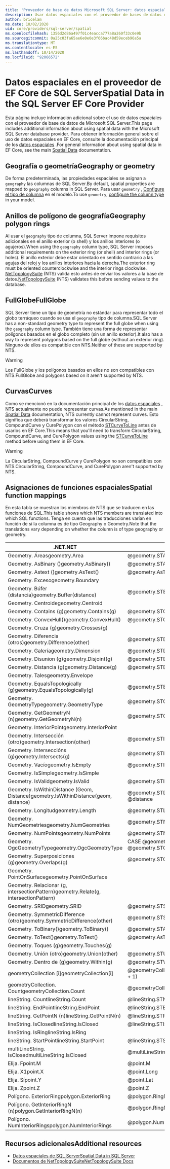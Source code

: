 ```yaml
---
title: 'Proveedor de base de datos Microsoft SQL Server: datos espaciales-EF Core'
description: Usar datos espaciales con el proveedor de bases de datos de Microsoft SQL Server de Entity Framework Core
author: bricelam
ms.date: 10/02/2020
uid: core/providers/sql-server/spatial
ms.openlocfilehash: 1356d2d86a497f01c4eacca777a8a260f33c0e9b
ms.sourcegitcommit: 0a25c03fa65ae6e0e0e3f66bac48d59eceb96a5a
ms.translationtype: MT
ms.contentlocale: es-ES
ms.lasthandoff: 10/14/2020
ms.locfileid: "92066572"
---
```

# <a name="spatial-data-in-the-sql-server-ef-core-provider"></a><span data-ttu-id="12976-103">Datos espaciales en el proveedor de EF Core de SQL Server</span><span class="sxs-lookup"><span data-stu-id="12976-103">Spatial Data in the SQL Server EF Core Provider</span></span>

<span data-ttu-id="12976-104">Esta página incluye información adicional sobre el uso de datos espaciales con el proveedor de base de datos de Microsoft SQL Server.</span><span class="sxs-lookup"><span data-stu-id="12976-104">This page includes additional information about using spatial data with the Microsoft SQL Server database provider.</span></span> <span data-ttu-id="12976-105">Para obtener información general sobre el uso de datos espaciales en EF Core, consulte la documentación principal de los [datos espaciales](xref:core/modeling/spatial) .</span><span class="sxs-lookup"><span data-stu-id="12976-105">For general information about using spatial data in EF Core, see the main [Spatial Data](xref:core/modeling/spatial) documentation.</span></span>

## <a name="geography-or-geometry"></a><span data-ttu-id="12976-106">Geografía o geometría</span><span class="sxs-lookup"><span data-stu-id="12976-106">Geography or geometry</span></span>

<span data-ttu-id="12976-107">De forma predeterminada, las propiedades espaciales se asignan a `geography` las columnas de SQL Server.</span><span class="sxs-lookup"><span data-stu-id="12976-107">By default, spatial properties are mapped to `geography` columns in SQL Server.</span></span> <span data-ttu-id="12976-108">Para usar `geometry` , [Configure el tipo de columna](xref:core/modeling/entity-properties#column-data-types) en el modelo.</span><span class="sxs-lookup"><span data-stu-id="12976-108">To use `geometry`, [configure the column type](xref:core/modeling/entity-properties#column-data-types) in your model.</span></span>

## <a name="geography-polygon-rings"></a><span data-ttu-id="12976-109">Anillos de polígono de geografía</span><span class="sxs-lookup"><span data-stu-id="12976-109">Geography polygon rings</span></span>

<span data-ttu-id="12976-110">Al usar el `geography` tipo de columna, SQL Server impone requisitos adicionales en el anillo exterior (o shell) y los anillos interiores (o agujeros).</span><span class="sxs-lookup"><span data-stu-id="12976-110">When using the `geography` column type, SQL Server imposes additional requirements on the exterior ring (or shell) and interior rings (or holes).</span></span> <span data-ttu-id="12976-111">El anillo exterior debe estar orientado en sentido contrario a las agujas del reloj y los anillos interiores hacia la derecha.</span><span class="sxs-lookup"><span data-stu-id="12976-111">The exterior ring must be oriented counterclockwise and the interior rings clockwise.</span></span> <span data-ttu-id="12976-112">[NetTopologySuite](https://nettopologysuite.github.io/NetTopologySuite/) (NTS) valida esto antes de enviar los valores a la base de datos.</span><span class="sxs-lookup"><span data-stu-id="12976-112">[NetTopologySuite](https://nettopologysuite.github.io/NetTopologySuite/) (NTS) validates this before sending values to the database.</span></span>

## <a name="fullglobe"></a><span data-ttu-id="12976-113">FullGlobe</span><span class="sxs-lookup"><span data-stu-id="12976-113">FullGlobe</span></span>

<span data-ttu-id="12976-114">SQL Server tiene un tipo de geometría no estándar para representar todo el globo terráqueo cuando se usa el `geography` tipo de columna.</span><span class="sxs-lookup"><span data-stu-id="12976-114">SQL Server has a non-standard geometry type to represent the full globe when using the `geography` column type.</span></span> <span data-ttu-id="12976-115">También tiene una forma de representar polígonos basados en el globo completo (sin un anillo exterior).</span><span class="sxs-lookup"><span data-stu-id="12976-115">It also has a way to represent polygons based on the full globe (without an exterior ring).</span></span> <span data-ttu-id="12976-116">Ninguno de ellos es compatible con NTS.</span><span class="sxs-lookup"><span data-stu-id="12976-116">Neither of these are supported by NTS.</span></span>

> [!WARNING]
> <span data-ttu-id="12976-117">Los FullGlobe y los polígonos basados en ellos no son compatibles con NTS.</span><span class="sxs-lookup"><span data-stu-id="12976-117">FullGlobe and polygons based on it aren't supported by NTS.</span></span>

## <a name="curves"></a><span data-ttu-id="12976-118">Curvas</span><span class="sxs-lookup"><span data-stu-id="12976-118">Curves</span></span>

<span data-ttu-id="12976-119">Como se mencionó en la documentación principal de los [datos espaciales](xref:core/modeling/spatial) , NTS actualmente no puede representar curvas.</span><span class="sxs-lookup"><span data-stu-id="12976-119">As mentioned in the main [Spatial Data](xref:core/modeling/spatial) documentation, NTS currently cannot represent curves.</span></span> <span data-ttu-id="12976-120">Esto significa que deberá transformar los valores CircularString, CompoundCurve y CurePolygon con el método [STCurveToLine](/sql/t-sql/spatial-geography/stcurvetoline-geography-data-type) antes de usarlos en EF Core.</span><span class="sxs-lookup"><span data-stu-id="12976-120">This means that you'll need to transform CircularString, CompoundCurve, and CurePolygon values using the [STCurveToLine](/sql/t-sql/spatial-geography/stcurvetoline-geography-data-type) method before using them in EF Core.</span></span>

> [!WARNING]
> <span data-ttu-id="12976-121">La CircularString, CompoundCurve y CurePolygon no son compatibles con NTS.</span><span class="sxs-lookup"><span data-stu-id="12976-121">CircularString, CompoundCurve, and CurePolygon aren't supported by NTS.</span></span>

## <a name="spatial-function-mappings"></a><span data-ttu-id="12976-122">Asignaciones de funciones espaciales</span><span class="sxs-lookup"><span data-stu-id="12976-122">Spatial function mappings</span></span>

<span data-ttu-id="12976-123">En esta tabla se muestran los miembros de NTS que se traducen en las funciones de SQL.</span><span class="sxs-lookup"><span data-stu-id="12976-123">This table shows which NTS members are translated into which SQL functions.</span></span> <span data-ttu-id="12976-124">Tenga en cuenta que las traducciones varían en función de si la columna es de tipo Geography o Geometry.</span><span class="sxs-lookup"><span data-stu-id="12976-124">Note that the translations vary depending on whether the column is of type geography or geometry.</span></span>

<span data-ttu-id="12976-125">.NET</span><span class="sxs-lookup"><span data-stu-id="12976-125">.NET</span></span>                                      | <span data-ttu-id="12976-126">SQL (Geografía)</span><span class="sxs-lookup"><span data-stu-id="12976-126">SQL (geography)</span></span>                                              | <span data-ttu-id="12976-127">SQL (geometría)</span><span class="sxs-lookup"><span data-stu-id="12976-127">SQL (geometry)</span></span>
----------------------------------------- | ------------------------------------------------------------ | --------------
<span data-ttu-id="12976-128">Geometry. Áreas</span><span class="sxs-lookup"><span data-stu-id="12976-128">geometry.Area</span></span>                             | <span data-ttu-id="12976-129">@geometry.STArea()</span><span class="sxs-lookup"><span data-stu-id="12976-129">@geometry.STArea()</span></span>                                           | <span data-ttu-id="12976-130">@geometry.STArea()</span><span class="sxs-lookup"><span data-stu-id="12976-130">@geometry.STArea()</span></span>
<span data-ttu-id="12976-131">Geometry. AsBinary ()</span><span class="sxs-lookup"><span data-stu-id="12976-131">geometry.AsBinary()</span></span>                       | <span data-ttu-id="12976-132">@geometry.STAsBinary()</span><span class="sxs-lookup"><span data-stu-id="12976-132">@geometry.STAsBinary()</span></span>                                       | <span data-ttu-id="12976-133">@geometry.STAsBinary()</span><span class="sxs-lookup"><span data-stu-id="12976-133">@geometry.STAsBinary()</span></span>
<span data-ttu-id="12976-134">Geometry. Astext ()</span><span class="sxs-lookup"><span data-stu-id="12976-134">geometry.AsText()</span></span>                         | <span data-ttu-id="12976-135">@geometry.AsTextZM()</span><span class="sxs-lookup"><span data-stu-id="12976-135">@geometry.AsTextZM()</span></span>                                         | <span data-ttu-id="12976-136">@geometry.AsTextZM()</span><span class="sxs-lookup"><span data-stu-id="12976-136">@geometry.AsTextZM()</span></span>
<span data-ttu-id="12976-137">Geometry. Exceso</span><span class="sxs-lookup"><span data-stu-id="12976-137">geometry.Boundary</span></span>                         |                                                              | <span data-ttu-id="12976-138">@geometry.STBoundary()</span><span class="sxs-lookup"><span data-stu-id="12976-138">@geometry.STBoundary()</span></span>
<span data-ttu-id="12976-139">Geometry. Búfer (distancia)</span><span class="sxs-lookup"><span data-stu-id="12976-139">geometry.Buffer(distance)</span></span>                 | <span data-ttu-id="12976-140">@geometry.STBuffer(@distance)</span><span class="sxs-lookup"><span data-stu-id="12976-140">@geometry.STBuffer(@distance)</span></span>                                | <span data-ttu-id="12976-141">@geometry.STBuffer(@distance)</span><span class="sxs-lookup"><span data-stu-id="12976-141">@geometry.STBuffer(@distance)</span></span>
<span data-ttu-id="12976-142">Geometry. Centroide</span><span class="sxs-lookup"><span data-stu-id="12976-142">geometry.Centroid</span></span>                         |                                                              | <span data-ttu-id="12976-143">@geometry.STCentroid()</span><span class="sxs-lookup"><span data-stu-id="12976-143">@geometry.STCentroid()</span></span>
<span data-ttu-id="12976-144">Geometry. Contains (g)</span><span class="sxs-lookup"><span data-stu-id="12976-144">geometry.Contains(g)</span></span>                      | <span data-ttu-id="12976-145">@geometry.STContains(@g)</span><span class="sxs-lookup"><span data-stu-id="12976-145">@geometry.STContains(@g)</span></span>                                     | <span data-ttu-id="12976-146">@geometry.STContains(@g)</span><span class="sxs-lookup"><span data-stu-id="12976-146">@geometry.STContains(@g)</span></span>
<span data-ttu-id="12976-147">Geometry. ConvexHull()</span><span class="sxs-lookup"><span data-stu-id="12976-147">geometry.ConvexHull()</span></span>                     | <span data-ttu-id="12976-148">@geometry.STConvexHull()</span><span class="sxs-lookup"><span data-stu-id="12976-148">@geometry.STConvexHull()</span></span>                                     | <span data-ttu-id="12976-149">@geometry.STConvexHull()</span><span class="sxs-lookup"><span data-stu-id="12976-149">@geometry.STConvexHull()</span></span>
<span data-ttu-id="12976-150">Geometry. Cruza (g)</span><span class="sxs-lookup"><span data-stu-id="12976-150">geometry.Crosses(g)</span></span>                       |                                                              | <span data-ttu-id="12976-151">@geometry.STCrosses(@g)</span><span class="sxs-lookup"><span data-stu-id="12976-151">@geometry.STCrosses(@g)</span></span>
<span data-ttu-id="12976-152">Geometry. Diferencia (otros)</span><span class="sxs-lookup"><span data-stu-id="12976-152">geometry.Difference(other)</span></span>                | <span data-ttu-id="12976-153">@geometry.STDifference(@other)</span><span class="sxs-lookup"><span data-stu-id="12976-153">@geometry.STDifference(@other)</span></span>                               | <span data-ttu-id="12976-154">@geometry.STDifference(@other)</span><span class="sxs-lookup"><span data-stu-id="12976-154">@geometry.STDifference(@other)</span></span>
<span data-ttu-id="12976-155">Geometry. Galería</span><span class="sxs-lookup"><span data-stu-id="12976-155">geometry.Dimension</span></span>                        | <span data-ttu-id="12976-156">@geometry.STDimension()</span><span class="sxs-lookup"><span data-stu-id="12976-156">@geometry.STDimension()</span></span>                                      | <span data-ttu-id="12976-157">@geometry.STDimension()</span><span class="sxs-lookup"><span data-stu-id="12976-157">@geometry.STDimension()</span></span>
<span data-ttu-id="12976-158">Geometry. Disunion (g)</span><span class="sxs-lookup"><span data-stu-id="12976-158">geometry.Disjoint(g)</span></span>                      | <span data-ttu-id="12976-159">@geometry.STDisjoint(@g)</span><span class="sxs-lookup"><span data-stu-id="12976-159">@geometry.STDisjoint(@g)</span></span>                                     | <span data-ttu-id="12976-160">@geometry.STDisjoint(@g)</span><span class="sxs-lookup"><span data-stu-id="12976-160">@geometry.STDisjoint(@g)</span></span>
<span data-ttu-id="12976-161">Geometry. Distancia (g)</span><span class="sxs-lookup"><span data-stu-id="12976-161">geometry.Distance(g)</span></span>                      | <span data-ttu-id="12976-162">@geometry.STDistance(@g)</span><span class="sxs-lookup"><span data-stu-id="12976-162">@geometry.STDistance(@g)</span></span>                                     | <span data-ttu-id="12976-163">@geometry.STDistance(@g)</span><span class="sxs-lookup"><span data-stu-id="12976-163">@geometry.STDistance(@g)</span></span>
<span data-ttu-id="12976-164">Geometry. Tales</span><span class="sxs-lookup"><span data-stu-id="12976-164">geometry.Envelope</span></span>                         |                                                              | <span data-ttu-id="12976-165">@geometry.STEnvelope()</span><span class="sxs-lookup"><span data-stu-id="12976-165">@geometry.STEnvelope()</span></span>
<span data-ttu-id="12976-166">Geometry. EqualsTopologically (g)</span><span class="sxs-lookup"><span data-stu-id="12976-166">geometry.EqualsTopologically(g)</span></span>           | <span data-ttu-id="12976-167">@geometry.STEquals(@g)</span><span class="sxs-lookup"><span data-stu-id="12976-167">@geometry.STEquals(@g)</span></span>                                       | <span data-ttu-id="12976-168">@geometry.STEquals(@g)</span><span class="sxs-lookup"><span data-stu-id="12976-168">@geometry.STEquals(@g)</span></span>
<span data-ttu-id="12976-169">Geometry. GeometryType</span><span class="sxs-lookup"><span data-stu-id="12976-169">geometry.GeometryType</span></span>                     | <span data-ttu-id="12976-170">@geometry.STGeometryType()</span><span class="sxs-lookup"><span data-stu-id="12976-170">@geometry.STGeometryType()</span></span>                                   | <span data-ttu-id="12976-171">@geometry.STGeometryType()</span><span class="sxs-lookup"><span data-stu-id="12976-171">@geometry.STGeometryType()</span></span>
<span data-ttu-id="12976-172">Geometry. GetGeometryN (n)</span><span class="sxs-lookup"><span data-stu-id="12976-172">geometry.GetGeometryN(n)</span></span>                  | <span data-ttu-id="12976-173">@geometry.STGeometryN( @n + 1)</span><span class="sxs-lookup"><span data-stu-id="12976-173">@geometry.STGeometryN(@n + 1)</span></span>                                | <span data-ttu-id="12976-174">@geometry.STGeometryN( @n + 1)</span><span class="sxs-lookup"><span data-stu-id="12976-174">@geometry.STGeometryN(@n + 1)</span></span>
<span data-ttu-id="12976-175">Geometry. InteriorPoint</span><span class="sxs-lookup"><span data-stu-id="12976-175">geometry.InteriorPoint</span></span>                    |                                                              | <span data-ttu-id="12976-176">@geometry.STPointOnSurface()</span><span class="sxs-lookup"><span data-stu-id="12976-176">@geometry.STPointOnSurface()</span></span>
<span data-ttu-id="12976-177">Geometry. Intersección (otro)</span><span class="sxs-lookup"><span data-stu-id="12976-177">geometry.Intersection(other)</span></span>              | <span data-ttu-id="12976-178">@geometry.STIntersection(@other)</span><span class="sxs-lookup"><span data-stu-id="12976-178">@geometry.STIntersection(@other)</span></span>                             | <span data-ttu-id="12976-179">@geometry.STIntersection(@other)</span><span class="sxs-lookup"><span data-stu-id="12976-179">@geometry.STIntersection(@other)</span></span>
<span data-ttu-id="12976-180">Geometry. Interseccións (g)</span><span class="sxs-lookup"><span data-stu-id="12976-180">geometry.Intersects(g)</span></span>                    | <span data-ttu-id="12976-181">@geometry.STIntersects(@g)</span><span class="sxs-lookup"><span data-stu-id="12976-181">@geometry.STIntersects(@g)</span></span>                                   | <span data-ttu-id="12976-182">@geometry.STIntersects(@g)</span><span class="sxs-lookup"><span data-stu-id="12976-182">@geometry.STIntersects(@g)</span></span>
<span data-ttu-id="12976-183">Geometry. Vacío</span><span class="sxs-lookup"><span data-stu-id="12976-183">geometry.IsEmpty</span></span>                          | <span data-ttu-id="12976-184">@geometry.STIsEmpty()</span><span class="sxs-lookup"><span data-stu-id="12976-184">@geometry.STIsEmpty()</span></span>                                        | <span data-ttu-id="12976-185">@geometry.STIsEmpty()</span><span class="sxs-lookup"><span data-stu-id="12976-185">@geometry.STIsEmpty()</span></span>
<span data-ttu-id="12976-186">Geometry. IsSimple</span><span class="sxs-lookup"><span data-stu-id="12976-186">geometry.IsSimple</span></span>                         |                                                              | <span data-ttu-id="12976-187">@geometry.STIsSimple()</span><span class="sxs-lookup"><span data-stu-id="12976-187">@geometry.STIsSimple()</span></span>
<span data-ttu-id="12976-188">Geometry. IsValid</span><span class="sxs-lookup"><span data-stu-id="12976-188">geometry.IsValid</span></span>                          | <span data-ttu-id="12976-189">@geometry.STIsValid()</span><span class="sxs-lookup"><span data-stu-id="12976-189">@geometry.STIsValid()</span></span>                                        | <span data-ttu-id="12976-190">@geometry.STIsValid()</span><span class="sxs-lookup"><span data-stu-id="12976-190">@geometry.STIsValid()</span></span>
<span data-ttu-id="12976-191">Geometry. IsWithinDistance (Geom, Distance)</span><span class="sxs-lookup"><span data-stu-id="12976-191">geometry.IsWithinDistance(geom, distance)</span></span> | <span data-ttu-id="12976-192">@geometry.STDistance( @geom ) <= @distance</span><span class="sxs-lookup"><span data-stu-id="12976-192">@geometry.STDistance(@geom) <= @distance</span></span>                     | <span data-ttu-id="12976-193">@geometry.STDistance( @geom ) <= @distance</span><span class="sxs-lookup"><span data-stu-id="12976-193">@geometry.STDistance(@geom) <= @distance</span></span>
<span data-ttu-id="12976-194">Geometry. Longitud</span><span class="sxs-lookup"><span data-stu-id="12976-194">geometry.Length</span></span>                           | <span data-ttu-id="12976-195">@geometry.STLength()</span><span class="sxs-lookup"><span data-stu-id="12976-195">@geometry.STLength()</span></span>                                         | <span data-ttu-id="12976-196">@geometry.STLength()</span><span class="sxs-lookup"><span data-stu-id="12976-196">@geometry.STLength()</span></span>
<span data-ttu-id="12976-197">Geometry. NumGeometries</span><span class="sxs-lookup"><span data-stu-id="12976-197">geometry.NumGeometries</span></span>                    | <span data-ttu-id="12976-198">@geometry.STNumGeometries()</span><span class="sxs-lookup"><span data-stu-id="12976-198">@geometry.STNumGeometries()</span></span>                                  | <span data-ttu-id="12976-199">@geometry.STNumGeometries()</span><span class="sxs-lookup"><span data-stu-id="12976-199">@geometry.STNumGeometries()</span></span>
<span data-ttu-id="12976-200">Geometry. NumPoints</span><span class="sxs-lookup"><span data-stu-id="12976-200">geometry.NumPoints</span></span>                        | <span data-ttu-id="12976-201">@geometry.STNumPoints()</span><span class="sxs-lookup"><span data-stu-id="12976-201">@geometry.STNumPoints()</span></span>                                      | <span data-ttu-id="12976-202">@geometry.STNumPoints()</span><span class="sxs-lookup"><span data-stu-id="12976-202">@geometry.STNumPoints()</span></span>
<span data-ttu-id="12976-203">Geometry. OgcGeometryType</span><span class="sxs-lookup"><span data-stu-id="12976-203">geometry.OgcGeometryType</span></span>                  | <span data-ttu-id="12976-204">CASE @geometry.STGeometryType () cuando N'Point ' then 1... EXTREMO</span><span class="sxs-lookup"><span data-stu-id="12976-204">CASE @geometry.STGeometryType() WHEN N'Point' THEN 1 ... END</span></span> | <span data-ttu-id="12976-205">CASE @geometry.STGeometryType () cuando N'Point ' then 1... EXTREMO</span><span class="sxs-lookup"><span data-stu-id="12976-205">CASE @geometry.STGeometryType() WHEN N'Point' THEN 1 ... END</span></span>
<span data-ttu-id="12976-206">Geometry. Superposiciones (g)</span><span class="sxs-lookup"><span data-stu-id="12976-206">geometry.Overlaps(g)</span></span>                      | <span data-ttu-id="12976-207">@geometry.STOverlaps(@g)</span><span class="sxs-lookup"><span data-stu-id="12976-207">@geometry.STOverlaps(@g)</span></span>                                     | <span data-ttu-id="12976-208">@geometry.STOverlaps(@g)</span><span class="sxs-lookup"><span data-stu-id="12976-208">@geometry.STOverlaps(@g)</span></span>
<span data-ttu-id="12976-209">Geometry. PointOnSurface</span><span class="sxs-lookup"><span data-stu-id="12976-209">geometry.PointOnSurface</span></span>                   |                                                              | <span data-ttu-id="12976-210">@geometry.STPointOnSurface()</span><span class="sxs-lookup"><span data-stu-id="12976-210">@geometry.STPointOnSurface()</span></span>
<span data-ttu-id="12976-211">Geometry. Relacionar (g, intersectionPattern)</span><span class="sxs-lookup"><span data-stu-id="12976-211">geometry.Relate(g, intersectionPattern)</span></span>   |                                                              | <span data-ttu-id="12976-212">@geometry.STRelate(@g, @intersectionPattern)</span><span class="sxs-lookup"><span data-stu-id="12976-212">@geometry.STRelate(@g, @intersectionPattern)</span></span>
<span data-ttu-id="12976-213">Geometry. SRID</span><span class="sxs-lookup"><span data-stu-id="12976-213">geometry.SRID</span></span>                             | @geometry.STSrid                                             | @geometry.STSrid
<span data-ttu-id="12976-214">Geometry. SymmetricDifference (otro)</span><span class="sxs-lookup"><span data-stu-id="12976-214">geometry.SymmetricDifference(other)</span></span>       | <span data-ttu-id="12976-215">@geometry.STSymDifference(@other)</span><span class="sxs-lookup"><span data-stu-id="12976-215">@geometry.STSymDifference(@other)</span></span>                            | <span data-ttu-id="12976-216">@geometry.STSymDifference(@other)</span><span class="sxs-lookup"><span data-stu-id="12976-216">@geometry.STSymDifference(@other)</span></span>
<span data-ttu-id="12976-217">Geometry. ToBinary()</span><span class="sxs-lookup"><span data-stu-id="12976-217">geometry.ToBinary()</span></span>                       | <span data-ttu-id="12976-218">@geometry.STAsBinary()</span><span class="sxs-lookup"><span data-stu-id="12976-218">@geometry.STAsBinary()</span></span>                                       | <span data-ttu-id="12976-219">@geometry.STAsBinary()</span><span class="sxs-lookup"><span data-stu-id="12976-219">@geometry.STAsBinary()</span></span>
<span data-ttu-id="12976-220">Geometry. ToText()</span><span class="sxs-lookup"><span data-stu-id="12976-220">geometry.ToText()</span></span>                         | <span data-ttu-id="12976-221">@geometry.AsTextZM()</span><span class="sxs-lookup"><span data-stu-id="12976-221">@geometry.AsTextZM()</span></span>                                         | <span data-ttu-id="12976-222">@geometry.AsTextZM()</span><span class="sxs-lookup"><span data-stu-id="12976-222">@geometry.AsTextZM()</span></span>
<span data-ttu-id="12976-223">Geometry. Toques (g)</span><span class="sxs-lookup"><span data-stu-id="12976-223">geometry.Touches(g)</span></span>                       |                                                              | <span data-ttu-id="12976-224">@geometry.STTouches(@g)</span><span class="sxs-lookup"><span data-stu-id="12976-224">@geometry.STTouches(@g)</span></span>
<span data-ttu-id="12976-225">Geometry. Unión (otro)</span><span class="sxs-lookup"><span data-stu-id="12976-225">geometry.Union(other)</span></span>                     | <span data-ttu-id="12976-226">@geometry.STUnion(@other)</span><span class="sxs-lookup"><span data-stu-id="12976-226">@geometry.STUnion(@other)</span></span>                                    | <span data-ttu-id="12976-227">@geometry.STUnion(@other)</span><span class="sxs-lookup"><span data-stu-id="12976-227">@geometry.STUnion(@other)</span></span>
<span data-ttu-id="12976-228">Geometry. Dentro de (g)</span><span class="sxs-lookup"><span data-stu-id="12976-228">geometry.Within(g)</span></span>                        | <span data-ttu-id="12976-229">@geometry.STWithin(@g)</span><span class="sxs-lookup"><span data-stu-id="12976-229">@geometry.STWithin(@g)</span></span>                                       | <span data-ttu-id="12976-230">@geometry.STWithin(@g)</span><span class="sxs-lookup"><span data-stu-id="12976-230">@geometry.STWithin(@g)</span></span>
<span data-ttu-id="12976-231">geometryCollection [i]</span><span class="sxs-lookup"><span data-stu-id="12976-231">geometryCollection[i]</span></span>                     | <span data-ttu-id="12976-232">@geometryCollection.STGeometryN( @i + 1)</span><span class="sxs-lookup"><span data-stu-id="12976-232">@geometryCollection.STGeometryN(@i + 1)</span></span>                      | <span data-ttu-id="12976-233">@geometryCollection.STGeometryN( @i + 1)</span><span class="sxs-lookup"><span data-stu-id="12976-233">@geometryCollection.STGeometryN(@i + 1)</span></span>
<span data-ttu-id="12976-234">geometryCollection. Count</span><span class="sxs-lookup"><span data-stu-id="12976-234">geometryCollection.Count</span></span>                  | <span data-ttu-id="12976-235">@geometryCollection.STNumGeometries()</span><span class="sxs-lookup"><span data-stu-id="12976-235">@geometryCollection.STNumGeometries()</span></span>                        | <span data-ttu-id="12976-236">@geometryCollection.STNumGeometries()</span><span class="sxs-lookup"><span data-stu-id="12976-236">@geometryCollection.STNumGeometries()</span></span>
<span data-ttu-id="12976-237">lineString. Count</span><span class="sxs-lookup"><span data-stu-id="12976-237">lineString.Count</span></span>                          | <span data-ttu-id="12976-238">@lineString.STNumPoints()</span><span class="sxs-lookup"><span data-stu-id="12976-238">@lineString.STNumPoints()</span></span>                                    | <span data-ttu-id="12976-239">@lineString.STNumPoints()</span><span class="sxs-lookup"><span data-stu-id="12976-239">@lineString.STNumPoints()</span></span>
<span data-ttu-id="12976-240">lineString. EndPoint</span><span class="sxs-lookup"><span data-stu-id="12976-240">lineString.EndPoint</span></span>                       | <span data-ttu-id="12976-241">@lineString.STEndPoint()</span><span class="sxs-lookup"><span data-stu-id="12976-241">@lineString.STEndPoint()</span></span>                                     | <span data-ttu-id="12976-242">@lineString.STEndPoint()</span><span class="sxs-lookup"><span data-stu-id="12976-242">@lineString.STEndPoint()</span></span>
<span data-ttu-id="12976-243">lineString. GetPointN (n)</span><span class="sxs-lookup"><span data-stu-id="12976-243">lineString.GetPointN(n)</span></span>                   | <span data-ttu-id="12976-244">@lineString.STPointN( @n + 1)</span><span class="sxs-lookup"><span data-stu-id="12976-244">@lineString.STPointN(@n + 1)</span></span>                                 | <span data-ttu-id="12976-245">@lineString.STPointN( @n + 1)</span><span class="sxs-lookup"><span data-stu-id="12976-245">@lineString.STPointN(@n + 1)</span></span>
<span data-ttu-id="12976-246">lineString. IsClosed</span><span class="sxs-lookup"><span data-stu-id="12976-246">lineString.IsClosed</span></span>                       | <span data-ttu-id="12976-247">@lineString.STIsClosed()</span><span class="sxs-lookup"><span data-stu-id="12976-247">@lineString.STIsClosed()</span></span>                                     | <span data-ttu-id="12976-248">@lineString.STIsClosed()</span><span class="sxs-lookup"><span data-stu-id="12976-248">@lineString.STIsClosed()</span></span>
<span data-ttu-id="12976-249">lineString. IsRing</span><span class="sxs-lookup"><span data-stu-id="12976-249">lineString.IsRing</span></span>                         |                                                              | <span data-ttu-id="12976-250">@lineString.IsRing()</span><span class="sxs-lookup"><span data-stu-id="12976-250">@lineString.IsRing()</span></span>
<span data-ttu-id="12976-251">lineString. StartPoint</span><span class="sxs-lookup"><span data-stu-id="12976-251">lineString.StartPoint</span></span>                     | <span data-ttu-id="12976-252">@lineString.STStartPoint()</span><span class="sxs-lookup"><span data-stu-id="12976-252">@lineString.STStartPoint()</span></span>                                   | <span data-ttu-id="12976-253">@lineString.STStartPoint()</span><span class="sxs-lookup"><span data-stu-id="12976-253">@lineString.STStartPoint()</span></span>
<span data-ttu-id="12976-254">multiLineString. IsClosed</span><span class="sxs-lookup"><span data-stu-id="12976-254">multiLineString.IsClosed</span></span>                  | <span data-ttu-id="12976-255">@multiLineString.STIsClosed()</span><span class="sxs-lookup"><span data-stu-id="12976-255">@multiLineString.STIsClosed()</span></span>                                | <span data-ttu-id="12976-256">@multiLineString.STIsClosed()</span><span class="sxs-lookup"><span data-stu-id="12976-256">@multiLineString.STIsClosed()</span></span>
<span data-ttu-id="12976-257">Elija. F</span><span class="sxs-lookup"><span data-stu-id="12976-257">point.M</span></span>                                   | @point.M                                                     | @point.M
<span data-ttu-id="12976-258">Elija. X1</span><span class="sxs-lookup"><span data-stu-id="12976-258">point.X</span></span>                                   | @point.Long                                                  | @point.STX
<span data-ttu-id="12976-259">Elija. Sí</span><span class="sxs-lookup"><span data-stu-id="12976-259">point.Y</span></span>                                   | @point.Lat                                                   | @point.STY
<span data-ttu-id="12976-260">Elija. Z</span><span class="sxs-lookup"><span data-stu-id="12976-260">point.Z</span></span>                                   | @point.Z                                                     | @point.Z
<span data-ttu-id="12976-261">Polígono. ExteriorRing</span><span class="sxs-lookup"><span data-stu-id="12976-261">polygon.ExteriorRing</span></span>                      | <span data-ttu-id="12976-262">@polygon.RingNdimensional</span><span class="sxs-lookup"><span data-stu-id="12976-262">@polygon.RingN(1)</span></span>                                            | <span data-ttu-id="12976-263">@polygon.STExteriorRing()</span><span class="sxs-lookup"><span data-stu-id="12976-263">@polygon.STExteriorRing()</span></span>
<span data-ttu-id="12976-264">Polígono. GetInteriorRingN (n)</span><span class="sxs-lookup"><span data-stu-id="12976-264">polygon.GetInteriorRingN(n)</span></span>               | <span data-ttu-id="12976-265">@polygon.RingN( @n + 2)</span><span class="sxs-lookup"><span data-stu-id="12976-265">@polygon.RingN(@n + 2)</span></span>                                       | <span data-ttu-id="12976-266">@polygon.STInteriorRingN( @n + 1)</span><span class="sxs-lookup"><span data-stu-id="12976-266">@polygon.STInteriorRingN(@n + 1)</span></span>
<span data-ttu-id="12976-267">Polígono. NumInteriorRings</span><span class="sxs-lookup"><span data-stu-id="12976-267">polygon.NumInteriorRings</span></span>                  | <span data-ttu-id="12976-268">@polygon.NumRings()-1</span><span class="sxs-lookup"><span data-stu-id="12976-268">@polygon.NumRings() - 1</span></span>                                      | <span data-ttu-id="12976-269">@polygon.STNumInteriorRing()</span><span class="sxs-lookup"><span data-stu-id="12976-269">@polygon.STNumInteriorRing()</span></span>

## <a name="additional-resources"></a><span data-ttu-id="12976-270">Recursos adicionales</span><span class="sxs-lookup"><span data-stu-id="12976-270">Additional resources</span></span>

* [<span data-ttu-id="12976-271">Datos espaciales de SQL Server</span><span class="sxs-lookup"><span data-stu-id="12976-271">Spatial Data in SQL Server</span></span>](/sql/relational-databases/spatial/spatial-data-sql-server)
* [<span data-ttu-id="12976-272">Documentos de NetTopologySuite</span><span class="sxs-lookup"><span data-stu-id="12976-272">NetTopologySuite Docs</span></span>](https://nettopologysuite.github.io/NetTopologySuite/)
